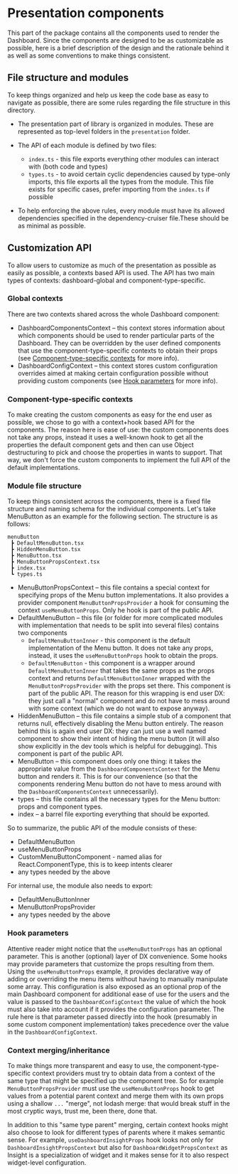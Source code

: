 # Presentation components

This part of the package contains all the components used to render the Dashboard.
Since the components are designed to be as customizable as possible, here is a brief description of the design
and the rationale behind it as well as some conventions to make things consistent.

## File structure and modules

To keep things organized and help us keep the code base as easy to navigate as possible, there are some rules regarding the file structure in this directory.

-   The presentation part of library is organized in modules. These are represented as top-level folders in the `presentation` folder.

-   The API of each module is defined by two files:

    -   `index.ts` - this file exports everything other modules can interact with (both code and types)
    -   `types.ts` - to avoid certain cyclic dependencies caused by type-only imports, this file exports all the types from the module. This file exists for specific cases, prefer importing from the `index.ts` if possible

-   To help enforcing the above rules, every module must have its allowed dependencies specified in the dependency-cruiser file.These should be as minimal as possible.

## Customization API

To allow users to customize as much of the presentation as possible as easily as possible, a contexts based API is used.
The API has two main types of contexts: dashboard-global and component-type-specific.

### Global contexts

There are two contexts shared across the whole Dashboard component:

-   DashboardComponentsContext – this context stores information about which components should be used to render particular parts of the Dashboard. They can be overridden by the user defined components that use the component-type-specific contexts to obtain their props (see [Component-type-specific contexts](#component-type-specific-contexts) for more info).
-   DashboardConfigContext – this context stores custom configuration overrides aimed at making certain configuration possible without providing custom components (see [Hook parameters](#hook-parameters) for more info).

### Component-type-specific contexts

To make creating the custom components as easy for the end user as possible, we chose to go with a context+hook based API for the components.
The reason here is ease of use: the custom components does not take any props, instead it uses a well-known hook to get all the properties the default component gets
and then can use Object destructuring to pick and choose the properties in wants to support.
That way, we don't force the custom components to implement the full API of the default implementations.

### Module file structure

To keep things consistent across the components, there is a fixed file structure and naming schema for the individual components.
Let's take MenuButton as an example for the following section. The structure is as follows:

```
menuButton
 ┣ DefaultMenuButton.tsx
 ┣ HiddenMenuButton.tsx
 ┣ MenuButton.tsx
 ┣ MenuButtonPropsContext.tsx
 ┣ index.tsx
 ┗ types.ts
```

-   MenuButtonPropsContext – this file contains a special context for specifying props of the Menu button implementations. It also provides a provider component `MenuButtonPropsProvider` a hook for consuming the context `useMenuButtonProps`. Only he hook is part of the public API.
-   DefaultMenuButton – this file (or folder for more complicated modules with implementation that needs to be split into several files) contains two components
    -   `DefaultMenuButtonInner` - this component is the default implementation of the Menu button. It does not take any props, instead, it uses the `useMenuButtonProps` hook to obtain the props.
    -   `DefaultMenuButton` - this component is a wrapper around `DefaultMenuButtonInner` that takes the same props as the props context and returns `DefaultMenuButtonInner` wrapped with the `MenuButtonPropsProvider` with the props set there. This component is part of the public API. The reason for this wrapping is end user DX: they just call a "normal" component and do not have to mess around with some context (which we do not want to expose anyway).
-   HiddenMenuButton – this file contains a simple stub of a component that returns null, effectively disabling the Menu button entirely. The reason behind this is again end user DX: they can just use a well named component to show their intent of hiding the menu button (it will also show explicitly in the dev tools which is helpful for debugging). This component is part of the public API.
-   MenuButton – this component does only one thing: it takes the appropriate value from the `DashboardComponentsContext` for the Menu button and renders it. This is for our convenience (so that the components rendering Menu button do not have to mess around with the `DashboardComponentsContext` unnecessarily).
-   types – this file contains all the necessary types for the Menu button: props and component types.
-   index – a barrel file exporting everything that should be exported.

So to summarize, the public API of the module consists of these:

-   DefaultMenuButton
-   useMenuButtonProps
-   CustomMenuButtonComponent - named alias for React.ComponentType, this is to keep intents clearer
-   any types needed by the above

For internal use, the module also needs to export:

-   DefaultMenuButtonInner
-   MenuButtonPropsProvider
-   any types needed by the above

### Hook parameters

Attentive reader might notice that the `useMenuButtonProps` has an optional parameter. This is another (optional) layer of DX convenience.
Some hooks may provide parameters that customize the props resulting from them. Using the `useMenuButtonProps` example,
it provides declarative way of adding or overriding the menu items without having to manually manipulate some array.
This configuration is also exposed as an optional prop of the main Dashboard component for additional ease of use for the users
and the value is passed to the `DashboardConfigContext` the value of which the hook must also take into account if it provides the configuration parameter.
The rule here is that parameter passed directly into the hook (presumably in some custom component implementation) takes precedence over the value in the `DashboardConfigContext`.

### Context merging/inheritance

To make things more transparent and easy to use, the component-type-specific context providers must try to obtain data from a context of the same type that might be specified up the component tree.
So for example `MenuButtonPropsProvider` must use the `useMenuButtonProps` hook to get values from a potential parent context and merge them with its own props using a shallow `...` "merge", not lodash merge: that would break stuff in the most cryptic ways, trust me, been there, done that.

In addition to this "same type parent" merging, certain context hooks might also choose to look for different types of parents where it makes semantic sense.
For example, `useDashboardInsightProps` hook looks not only for `DashboardInsightPropsContext` but also for `DashboardWidgetPropsContext` as Insight is a specialization of widget and it makes sense for it to also respect widget-level configuration.
